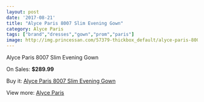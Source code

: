 ```yaml
---
layout: post
date: '2017-08-21'
title: "Alyce Paris 8007 Slim Evening Gown"
category: Alyce Paris
tags: ["brand","dresses","gown","prom","paris"]
image: http://img.princessan.com/57379-thickbox_default/alyce-paris-8007-slim-evening-gown.jpg
---
```

Alyce Paris 8007 Slim Evening Gown

On Sales: **$289.99**
<a href="https://www.princessan.com/en/alyce-paris/25377-alyce-paris-8007-slim-evening-gown.html"><amp-img layout="responsive" width="600" height="600" src="//img.princessan.com/57379-thickbox_default/alyce-paris-8007-slim-evening-gown.jpg" alt="Alyce Paris 8007 Slim Evening Gown 0" /></a>
<a href="https://www.princessan.com/en/alyce-paris/25377-alyce-paris-8007-slim-evening-gown.html"><amp-img layout="responsive" width="600" height="600" src="//img.princessan.com/57380-thickbox_default/alyce-paris-8007-slim-evening-gown.jpg" alt="Alyce Paris 8007 Slim Evening Gown 1" /></a>

Buy it: [Alyce Paris 8007 Slim Evening Gown](https://www.princessan.com/en/alyce-paris/25377-alyce-paris-8007-slim-evening-gown.html "Alyce Paris 8007 Slim Evening Gown")

View more: [Alyce Paris](https://www.princessan.com/en/210-alyce-paris "Alyce Paris")